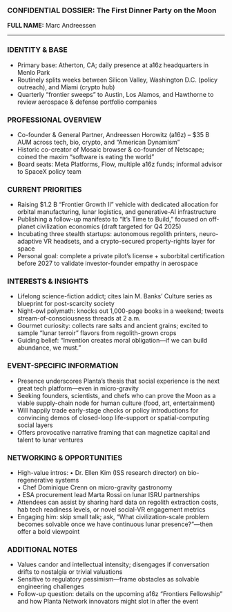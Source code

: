 ### CONFIDENTIAL DOSSIER: The First Dinner Party on the Moon

**FULL NAME:** Marc Andreessen

---
### IDENTITY & BASE
- Primary base: Atherton, CA; daily presence at a16z headquarters in Menlo Park
- Routinely splits weeks between Silicon Valley, Washington D.C. (policy outreach), and Miami (crypto hub)
- Quarterly “frontier sweeps” to Austin, Los Alamos, and Hawthorne to review aerospace & defense portfolio companies

### PROFESSIONAL OVERVIEW
- Co-founder & General Partner, Andreessen Horowitz (a16z) – $35 B AUM across tech, bio, crypto, and “American Dynamism”
- Historic co-creator of Mosaic browser & co-founder of Netscape; coined the maxim “software is eating the world”
- Board seats: Meta Platforms, Flow, multiple a16z funds; informal advisor to SpaceX policy team

### CURRENT PRIORITIES
- Raising $1.2 B “Frontier Growth II” vehicle with dedicated allocation for orbital manufacturing, lunar logistics, and generative-AI infrastructure
- Publishing a follow-up manifesto to “It’s Time to Build,” focused on off-planet civilization economics (draft targeted for Q4 2025)
- Incubating three stealth startups: autonomous regolith printers, neuro-adaptive VR headsets, and a crypto-secured property-rights layer for space
- Personal goal: complete a private pilot’s license + suborbital certification before 2027 to validate investor-founder empathy in aerospace

### INTERESTS & INSIGHTS
- Lifelong science-fiction addict; cites Iain M. Banks’ Culture series as blueprint for post-scarcity society
- Night-owl polymath: knocks out 1,000-page books in a weekend; tweets stream-of-consciousness threads at 2 a.m.
- Gourmet curiosity: collects rare salts and ancient grains; excited to sample “lunar terroir” flavors from regolith-grown crops
- Guiding belief: “Invention creates moral obligation—if we can build abundance, we must.”

### EVENT-SPECIFIC INFORMATION
- Presence underscores Planta’s thesis that social experience is the next great tech platform—even in micro-gravity
- Seeking founders, scientists, and chefs who can prove the Moon as a viable supply-chain node for human culture (food, art, entertainment)
- Will happily trade early-stage checks or policy introductions for convincing demos of closed-loop life-support or spatial-computing social layers
- Offers provocative narrative framing that can magnetize capital and talent to lunar ventures

### NETWORKING & OPPORTUNITIES
- High-value intros: 
  • Dr. Ellen Kim (ISS research director) on bio-regenerative systems  
  • Chef Dominique Crenn on micro-gravity gastronomy  
  • ESA procurement lead Marta Rossi on lunar ISRU partnerships
- Attendees can assist by sharing hard data on regolith extraction costs, hab tech readiness levels, or novel social-VR engagement metrics
- Engaging him: skip small talk; ask, “What civilization-scale problem becomes solvable once we have continuous lunar presence?”—then offer a bold viewpoint

### ADDITIONAL NOTES
- Values candor and intellectual intensity; disengages if conversation drifts to nostalgia or trivial valuations
- Sensitive to regulatory pessimism—frame obstacles as solvable engineering challenges
- Follow-up question: details on the upcoming a16z “Frontiers Fellowship” and how Planta Network innovators might slot in after the event